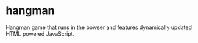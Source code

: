 # hangman
Hangman game that runs in the bowser and features dynamically updated HTML powered JavaScript.
